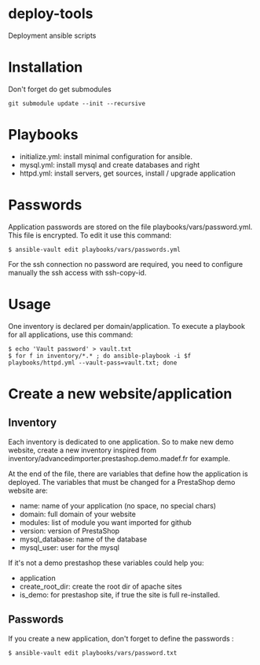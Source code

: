 # deploy-tools
Deployment ansible scripts

# Installation

Don't forget do get submodules
```
git submodule update --init --recursive
```

# Playbooks
* initialize.yml: install minimal configuration for ansible.
* mysql.yml: install mysql and create databases and right
* httpd.yml: install servers, get sources, install / upgrade application

# Passwords
Application passwords are stored on the file playbooks/vars/password.yml. This file is encrypted. To edit it use this command:
```
$ ansible-vault edit playbooks/vars/passwords.yml
```

For the ssh connection no password are required, you need to configure manually the ssh access with ssh-copy-id.

# Usage

One inventory is declared per domain/application. To execute a playbook for all applications, use this command:
```
$ echo 'Vault password' > vault.txt
$ for f in inventory/*.* ; do ansible-playbook -i $f playbooks/httpd.yml --vault-pass=vault.txt; done
```

# Create a new website/application

## Inventory
Each inventory is dedicated to one application. So to make new demo website, create a new inventory inspired from inventory/advancedimporter.prestashop.demo.madef.fr for example.

At the end of the file, there are variables that define how the application is deployed. The variables that must be changed for a PrestaShop demo website are:
* name: name of your application (no space, no special chars)
* domain: full domain of your website
* modules: list of module you want imported for github
* version: version of PrestaShop
* mysql_database: name of the database
* mysql_user: user for the mysql

If it's not a demo prestashop these variables could help you:
* application
* create_root_dir: create the root dir of apache sites
* is_demo: for prestashop site, if true the site is full re-installed.

## Passwords

If you create a new application, don't forget to define the passwords :
```
$ ansible-vault edit playbooks/vars/password.txt
```
